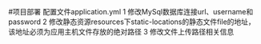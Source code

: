 #项目部署
配置文件application.yml
1 修改MySql数据库连接url、username和password
2 修改静态资源resources下static-locations的静态文件file的地址，该地址必须为应用主机文件存放的绝对路径
3 修改文件上传路径相关信息


